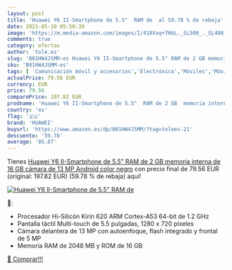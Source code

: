 ```yaml
---
layout: post
title: 'Huawei Y6 II-Smartphone de 5.5"  RAM de  al 59.78 % de rebaja'
date: 2021-05-10 05:50:39
image: 'https://m.media-amazon.com/images/I/418Xxq+THbL._SL500_._SL400_.jpg'
comments: true
category: ofertas
author: 'tole.es'
slug: 'B01HW4JSMM-es Huawei Y6 II-Smartphone de 5.5" RAM de 2 GB memoria...'
sku: 'B01HW4JSMM-es'
tags: [ 'Comunicación móvil y accesorios','Electrónica','Móviles','Móviles y smartphones libres','android','huawei', ]
actualPrice: 79.56 EUR
currency: EUR
price: 79.56
comparePrice: 197.82 EUR
prodname: 'Huawei Y6 II-Smartphone de 5.5"  RAM de 2 GB  memoria interna de 16 GB  cámara de 13 MP  Android   color negro'
country: 'es'
flag: '🇪🇸'
brand: 'HUAWEI'
buyurl: 'https://www.amazon.es/dp/B01HW4JSMM/?tag=tolees-21'
descuento: '59.78'
average: '85.87'
---
```


Tienes [Huawei Y6 II-Smartphone de 5.5"  RAM de 2 GB  memoria interna de 16 GB  cámara de 13 MP  Android   color negro](https://www.amazon.es/dp/B01HW4JSMM/?tag=tolees-21) con precio final de  79.56 EUR (original: 197.82 EUR) (59.78 %  de rebaja) aqui!

[![Huawei Y6 II-Smartphone de 5.5"  RAM de ](https://m.media-amazon.com/images/I/418Xxq+THbL._SL500_._SL400_.jpg)](https://www.amazon.es/dp/B01HW4JSMM/?tag=tolees-21)

🔎:

- Procesador Hi-Silicón Kirin 620 ARM Cortex-A53 64-bit de 1.2 GHz
- Pantalla táctil Multi-touch de 5.5 pulgadas, 1280 x 720 píxeles
- Cámara delantera de 13 MP con autoenfoque, flash integrado y frontal de 5 MP
- Memoria RAM de 2048 MB y ROM de 16 GB

[🛒 Comprar!!!](https://www.amazon.es/dp/B01HW4JSMM/?tag=tolees-21)
